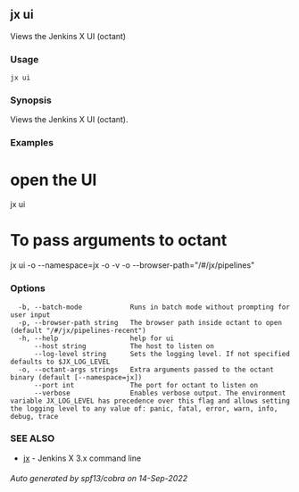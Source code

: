 ## jx ui

Views the Jenkins X UI (octant)

### Usage

```
jx ui
```

### Synopsis

Views the Jenkins X UI (octant).

### Examples

  # open the UI
  jx ui
  # To pass arguments to octant
  jx ui -o --namespace=jx -o -v -o --browser-path="/#/jx/pipelines"

### Options

```
  -b, --batch-mode            Runs in batch mode without prompting for user input
  -p, --browser-path string   The browser path inside octant to open (default "/#/jx/pipelines-recent")
  -h, --help                  help for ui
      --host string           The host to listen on
      --log-level string      Sets the logging level. If not specified defaults to $JX_LOG_LEVEL
  -o, --octant-args strings   Extra arguments passed to the octant binary (default [--namespace=jx])
      --port int              The port for octant to listen on
      --verbose               Enables verbose output. The environment variable JX_LOG_LEVEL has precedence over this flag and allows setting the logging level to any value of: panic, fatal, error, warn, info, debug, trace
```

### SEE ALSO

* [jx](jx.md)	 - Jenkins X 3.x command line

###### Auto generated by spf13/cobra on 14-Sep-2022
